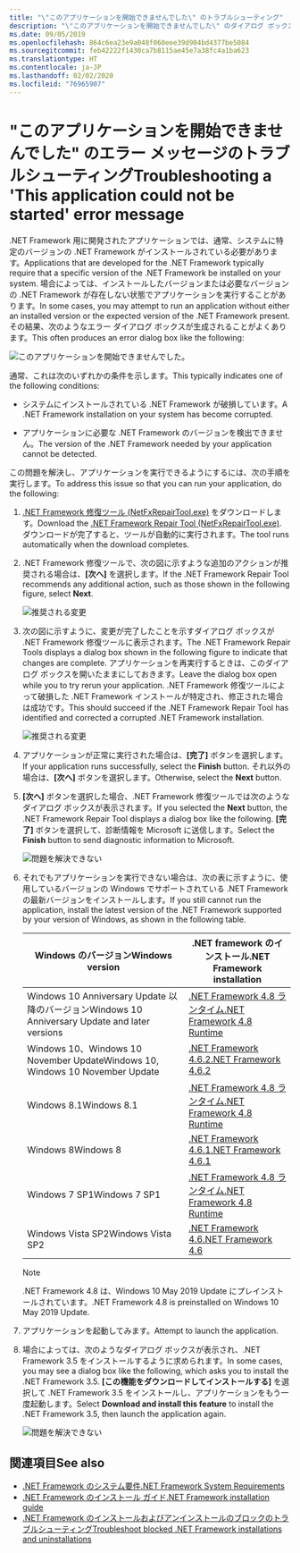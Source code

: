 ```yaml
---
title: "\"このアプリケーションを開始できませんでした\" のトラブルシューティング"
description: "\"このアプリケーションを開始できませんでした\" のダイアログ ボックスが表示された場合の対処方法を説明します。"
ms.date: 09/05/2019
ms.openlocfilehash: 864c6ea23e9a048f060eee39d904bd4377be5084
ms.sourcegitcommit: feb42222f1430ca7b8115ae45e7a38fc4a1ba623
ms.translationtype: HT
ms.contentlocale: ja-JP
ms.lasthandoff: 02/02/2020
ms.locfileid: "76965907"
---
```

# <a name="troubleshooting-a-this-application-could-not-be-started-error-message"></a><span data-ttu-id="92556-103">"このアプリケーションを開始できませんでした" のエラー メッセージのトラブルシューティング</span><span class="sxs-lookup"><span data-stu-id="92556-103">Troubleshooting a 'This application could not be started' error message</span></span>

<span data-ttu-id="92556-104">.NET Framework 用に開発されたアプリケーションでは、通常、システムに特定のバージョンの .NET Framework がインストールされている必要があります。</span><span class="sxs-lookup"><span data-stu-id="92556-104">Applications that are developed for the .NET Framework typically require that a specific version of the .NET Framework be installed on your system.</span></span> <span data-ttu-id="92556-105">場合によっては、インストールしたバージョンまたは必要なバージョンの .NET Framework が存在しない状態でアプリケーションを実行することがあります。</span><span class="sxs-lookup"><span data-stu-id="92556-105">In some cases, you may attempt to run an application without either an installed version or the expected version of the .NET Framework present.</span></span> <span data-ttu-id="92556-106">その結果、次のようなエラー ダイアログ ボックスが生成されることがよくあります。</span><span class="sxs-lookup"><span data-stu-id="92556-106">This often produces an error dialog box like the following:</span></span>

![このアプリケーションを開始できませんでした。](media/application-not-started/app-could-not-be-started.png)

<span data-ttu-id="92556-108">通常、これは次のいずれかの条件を示します。</span><span class="sxs-lookup"><span data-stu-id="92556-108">This typically indicates one of the following conditions:</span></span>

- <span data-ttu-id="92556-109">システムにインストールされている .NET Framework が破損しています。</span><span class="sxs-lookup"><span data-stu-id="92556-109">A .NET Framework installation on your system has become corrupted.</span></span>

- <span data-ttu-id="92556-110">アプリケーションに必要な .NET Framework のバージョンを検出できません。</span><span class="sxs-lookup"><span data-stu-id="92556-110">The version of the .NET Framework needed by your application cannot be detected.</span></span>

<span data-ttu-id="92556-111">この問題を解決し、アプリケーションを実行できるようにするには、次の手順を実行します。</span><span class="sxs-lookup"><span data-stu-id="92556-111">To address this issue so that you can run your application, do the following:</span></span>

1. <span data-ttu-id="92556-112">[.NET Framework 修復ツール (NetFxRepairTool.exe)](https://www.microsoft.com/download/details.aspx?id=30135) をダウンロードします。</span><span class="sxs-lookup"><span data-stu-id="92556-112">Download the [.NET Framework Repair Tool (NetFxRepairTool.exe)](https://www.microsoft.com/download/details.aspx?id=30135).</span></span> <span data-ttu-id="92556-113">ダウンロードが完了すると、ツールが自動的に実行されます。</span><span class="sxs-lookup"><span data-stu-id="92556-113">The tool runs automatically when the download completes.</span></span>

1. <span data-ttu-id="92556-114">.NET Framework 修復ツールで、次の図に示すような追加のアクションが推奨される場合は、**[次へ]** を選択します。</span><span class="sxs-lookup"><span data-stu-id="92556-114">If the .NET Framework Repair Tool recommends any additional action, such as those shown in the following figure, select **Next**.</span></span>

   ![推奨される変更](media/application-not-started/repair-tool-recommended-changes.png)

1. <span data-ttu-id="92556-116">次の図に示すように、変更が完了したことを示すダイアログ ボックスが .NET Framework 修復ツールに表示されます。</span><span class="sxs-lookup"><span data-stu-id="92556-116">The .NET Framework Repair Tools displays a dialog box shown in the following figure to indicate that changes are complete.</span></span> <span data-ttu-id="92556-117">アプリケーションを再実行するときは、このダイアログ ボックスを開いたままにしておきます。</span><span class="sxs-lookup"><span data-stu-id="92556-117">Leave the dialog box open while you to try rerun your application.</span></span> <span data-ttu-id="92556-118">.NET Framework 修復ツールによって破損した .NET Framework インストールが特定され、修正された場合は成功です。</span><span class="sxs-lookup"><span data-stu-id="92556-118">This should succeed if the .NET Framework Repair Tool has identified and corrected a corrupted .NET Framework installation.</span></span>

   ![推奨される変更](media/application-not-started/repair-tool-changes-complete.png)

1. <span data-ttu-id="92556-120">アプリケーションが正常に実行された場合は、**[完了]** ボタンを選択します。</span><span class="sxs-lookup"><span data-stu-id="92556-120">If your application runs successfully, select the **Finish** button.</span></span> <span data-ttu-id="92556-121">それ以外の場合は、**[次へ]** ボタンを選択します。</span><span class="sxs-lookup"><span data-stu-id="92556-121">Otherwise, select the **Next** button.</span></span>

1. <span data-ttu-id="92556-122">**[次へ]** ボタンを選択した場合、.NET Framework 修復ツールでは次のようなダイアログ ボックスが表示されます。</span><span class="sxs-lookup"><span data-stu-id="92556-122">If you selected the **Next** button, the .NET Framework Repair Tool displays a dialog box like the following.</span></span> <span data-ttu-id="92556-123">**[完了]** ボタンを選択して、診断情報を Microsoft に送信します。</span><span class="sxs-lookup"><span data-stu-id="92556-123">Select the **Finish** button to send diagnostic information to Microsoft.</span></span>

   ![問題を解決できない](media/application-not-started/repair-tool-no-resolution.png)

1. <span data-ttu-id="92556-125">それでもアプリケーションを実行できない場合は、次の表に示すように、使用しているバージョンの Windows でサポートされている .NET Framework の最新バージョンをインストールします。</span><span class="sxs-lookup"><span data-stu-id="92556-125">If you still cannot run the application, install the latest version of the .NET Framework supported by your version of Windows, as shown in the following table.</span></span>

   |<span data-ttu-id="92556-126">Windows のバージョン</span><span class="sxs-lookup"><span data-stu-id="92556-126">Windows version</span></span>|<span data-ttu-id="92556-127">.NET framework のインストール</span><span class="sxs-lookup"><span data-stu-id="92556-127">.NET Framework installation</span></span>|
   |---|---|
   |<span data-ttu-id="92556-128">Windows 10 Anniversary Update 以降のバージョン</span><span class="sxs-lookup"><span data-stu-id="92556-128">Windows 10 Anniversary Update and later versions</span></span>|[<span data-ttu-id="92556-129">.NET Framework 4.8 ランタイム</span><span class="sxs-lookup"><span data-stu-id="92556-129">.NET Framework 4.8 Runtime</span></span>](https://dotnet.microsoft.com/download/dotnet-framework/net48)|
   |<span data-ttu-id="92556-130">Windows 10、Windows 10 November Update</span><span class="sxs-lookup"><span data-stu-id="92556-130">Windows 10, Windows 10 November Update</span></span>|[<span data-ttu-id="92556-131">.NET Framework 4.6.2</span><span class="sxs-lookup"><span data-stu-id="92556-131">.NET Framework 4.6.2</span></span>](https://dotnet.microsoft.com/download/dotnet-framework/net462)|
   |<span data-ttu-id="92556-132">Windows 8.1</span><span class="sxs-lookup"><span data-stu-id="92556-132">Windows 8.1</span></span>|[<span data-ttu-id="92556-133">.NET Framework 4.8 ランタイム</span><span class="sxs-lookup"><span data-stu-id="92556-133">.NET Framework 4.8 Runtime</span></span>](https://dotnet.microsoft.com/download/dotnet-framework/net48)|
   |<span data-ttu-id="92556-134">Windows 8</span><span class="sxs-lookup"><span data-stu-id="92556-134">Windows 8</span></span>|[<span data-ttu-id="92556-135">.NET Framework 4.6.1</span><span class="sxs-lookup"><span data-stu-id="92556-135">.NET Framework 4.6.1</span></span>](https://dotnet.microsoft.com/download/dotnet-framework/net461)|
   |<span data-ttu-id="92556-136">Windows 7 SP1</span><span class="sxs-lookup"><span data-stu-id="92556-136">Windows 7 SP1</span></span>|[<span data-ttu-id="92556-137">.NET Framework 4.8 ランタイム</span><span class="sxs-lookup"><span data-stu-id="92556-137">.NET Framework 4.8 Runtime</span></span>](https://dotnet.microsoft.com/download/dotnet-framework/net48)|
   |<span data-ttu-id="92556-138">Windows Vista SP2</span><span class="sxs-lookup"><span data-stu-id="92556-138">Windows Vista SP2</span></span>|[<span data-ttu-id="92556-139">.NET Framework 4.6</span><span class="sxs-lookup"><span data-stu-id="92556-139">.NET Framework 4.6</span></span>](https://dotnet.microsoft.com/download/dotnet-framework/net46)|

   > [!NOTE]
   > <span data-ttu-id="92556-140">.NET Framework 4.8 は、Windows 10 May 2019 Update にプレインストールされています。</span><span class="sxs-lookup"><span data-stu-id="92556-140">.NET Framework 4.8 is preinstalled on Windows 10 May 2019 Update.</span></span>

1. <span data-ttu-id="92556-141">アプリケーションを起動してみます。</span><span class="sxs-lookup"><span data-stu-id="92556-141">Attempt to launch the application.</span></span>

1. <span data-ttu-id="92556-142">場合によっては、次のようなダイアログ ボックスが表示され、.NET Framework 3.5 をインストールするように求められます。</span><span class="sxs-lookup"><span data-stu-id="92556-142">In some cases, you may see a dialog box like the following, which asks you to install the .NET Framework 3.5.</span></span> <span data-ttu-id="92556-143">**[この機能をダウンロードしてインストールする]** を選択して .NET Framework 3.5 をインストールし、アプリケーションをもう一度起動します。</span><span class="sxs-lookup"><span data-stu-id="92556-143">Select **Download and install this feature** to install the .NET Framework 3.5, then launch the application again.</span></span>

   ![問題を解決できない](media/application-not-started/install-3-5.png)

## <a name="see-also"></a><span data-ttu-id="92556-145">関連項目</span><span class="sxs-lookup"><span data-stu-id="92556-145">See also</span></span>

- [<span data-ttu-id="92556-146">.NET Framework のシステム要件</span><span class="sxs-lookup"><span data-stu-id="92556-146">.NET Framework System Requirements</span></span>](../get-started/system-requirements.md)
- [<span data-ttu-id="92556-147">.NET Framework のインストール ガイド</span><span class="sxs-lookup"><span data-stu-id="92556-147">.NET Framework installation guide</span></span>](index.md)
- [<span data-ttu-id="92556-148">.NET Framework のインストールおよびアンインストールのブロックのトラブルシューティング</span><span class="sxs-lookup"><span data-stu-id="92556-148">Troubleshoot blocked .NET Framework installations and uninstallations</span></span>](troubleshoot-blocked-installations-and-uninstallations.md)
